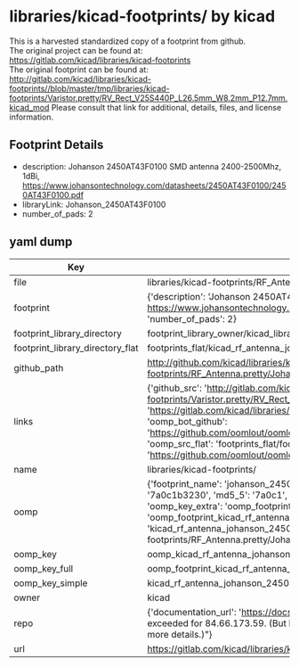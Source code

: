# libraries/kicad-footprints/ by kicad  
This is a harvested standardized copy of a footprint from github.  
The original project can be found at:  
https://gitlab.com/kicad/libraries/kicad-footprints  
The original footprint can be found at:
http://gitlab.com/kicad/libraries/kicad-footprints//blob/master/tmp/libraries/kicad-footprints/Varistor.pretty/RV_Rect_V25S440P_L26.5mm_W8.2mm_P12.7mm.kicad_mod
Please consult that link for additional, details, files, and license information.  
## Footprint Details
* description: Johanson 2450AT43F0100 SMD antenna 2400-2500Mhz, 1dBi, https://www.johansontechnology.com/datasheets/2450AT43F0100/2450AT43F0100.pdf  
* libraryLink: Johanson_2450AT43F0100  
* number_of_pads: 2  
## yaml dump  
| Key | Value |  
| --- | --- |  
| file | libraries/kicad-footprints/RF_Antenna.pretty/Johanson_2450AT43F0100.kicad_mod |  
| footprint | {'description': 'Johanson 2450AT43F0100 SMD antenna 2400-2500Mhz, 1dBi, https://www.johansontechnology.com/datasheets/2450AT43F0100/2450AT43F0100.pdf', 'libraryLink': 'Johanson_2450AT43F0100', 'number_of_pads': 2} |  
| footprint_library_directory | footprint_library_owner/kicad_libraries/kicad-footprints/ |  
| footprint_library_directory_flat | footprints_flat/kicad_rf_antenna_johanson_2450at43f0100/working |  
| github_path | http://github.com/kicad/libraries/kicad-footprints//blob/master/tmp/libraries/kicad-footprints/RF_Antenna.pretty/Johanson_2450AT43F0100.kicad_mod |  
| links | {'github_src': 'http://gitlab.com/kicad/libraries/kicad-footprints//blob/master/tmp/libraries/kicad-footprints/Varistor.pretty/RV_Rect_V25S440P_L26.5mm_W8.2mm_P12.7mm.kicad_mod', 'github_src_repo': 'https://gitlab.com/kicad/libraries/kicad-footprints', 'oomp_bot': 'footprints/kicad_rf_antenna_johanson_2450at43f0100/working', 'oomp_bot_github': 'https://github.com/oomlout/oomlout_oomp_footprint_bot/tree/main/footprints/kicad_rf_antenna_johanson_2450at43f0100/working', 'oomp_src_flat': 'footprints_flat/footprints_flat/kicad_rf_antenna_johanson_2450at43f0100/working', 'oomp_src_flat_github': 'https://github.com/oomlout/oomlout_oomp_footprint_src/tree/main/footprints_flat/kicad_rf_antenna_johanson_2450at43f0100/working'} |  
| name | libraries/kicad-footprints/ |  
| oomp | {'footprint_name': 'johanson_2450at43f0100', 'library_name': 'rf_antenna', 'md5': '7a0c1b3230b711da38d2a9eddf1b541d', 'md5_10': '7a0c1b3230', 'md5_5': '7a0c1', 'md5_6': '7a0c1b', 'oomp_key': 'oomp_kicad_rf_antenna_johanson_2450at43f0100', 'oomp_key_extra': 'oomp_footprint_kicad_rf_antenna_johanson_2450at43f0100', 'oomp_key_full': 'oomp_footprint_kicad_rf_antenna_johanson_2450at43f0100_7a0c1b', 'oomp_key_simple': 'kicad_rf_antenna_johanson_2450at43f0100', 'original_filename': 'libraries/kicad-footprints/RF_Antenna.pretty/Johanson_2450AT43F0100.kicad_mod', 'owner_name': 'kicad'} |  
| oomp_key | oomp_kicad_rf_antenna_johanson_2450at43f0100 |  
| oomp_key_full | oomp_footprint_kicad_rf_antenna_johanson_2450at43f0100 |  
| oomp_key_simple | kicad_rf_antenna_johanson_2450at43f0100 |  
| owner | kicad |  
| repo | {'documentation_url': 'https://docs.github.com/rest/overview/resources-in-the-rest-api#rate-limiting', 'message': "API rate limit exceeded for 84.66.173.59. (But here's the good news: Authenticated requests get a higher rate limit. Check out the documentation for more details.)"} |  
| url | https://gitlab.com/kicad/libraries/kicad-footprints |  

